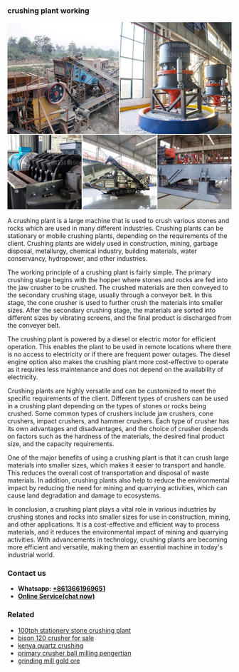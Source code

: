 <h3>crushing plant working</h3><img src='1706768101.jpg' alt=''><p>A crushing plant is a large machine that is used to crush various stones and rocks which are used in many different industries. Crushing plants can be stationary or mobile crushing plants, depending on the requirements of the client. Crushing plants are widely used in construction, mining, garbage disposal, metallurgy, chemical industry, building materials, water conservancy, hydropower, and other industries.</p><p>The working principle of a crushing plant is fairly simple. The primary crushing stage begins with the hopper where stones and rocks are fed into the jaw crusher to be crushed. The crushed materials are then conveyed to the secondary crushing stage, usually through a conveyor belt. In this stage, the cone crusher is used to further crush the materials into smaller sizes. After the secondary crushing stage, the materials are sorted into different sizes by vibrating screens, and the final product is discharged from the conveyer belt.</p><p>The crushing plant is powered by a diesel or electric motor for efficient operation. This enables the plant to be used in remote locations where there is no access to electricity or if there are frequent power outages. The diesel engine option also makes the crushing plant more cost-effective to operate as it requires less maintenance and does not depend on the availability of electricity.</p><p>Crushing plants are highly versatile and can be customized to meet the specific requirements of the client. Different types of crushers can be used in a crushing plant depending on the types of stones or rocks being crushed. Some common types of crushers include jaw crushers, cone crushers, impact crushers, and hammer crushers. Each type of crusher has its own advantages and disadvantages, and the choice of crusher depends on factors such as the hardness of the materials, the desired final product size, and the capacity requirements.</p><p>One of the major benefits of using a crushing plant is that it can crush large materials into smaller sizes, which makes it easier to transport and handle. This reduces the overall cost of transportation and disposal of waste materials. In addition, crushing plants also help to reduce the environmental impact by reducing the need for mining and quarrying activities, which can cause land degradation and damage to ecosystems.</p><p>In conclusion, a crushing plant plays a vital role in various industries by crushing stones and rocks into smaller sizes for use in construction, mining, and other applications. It is a cost-effective and efficient way to process materials, and it reduces the environmental impact of mining and quarrying activities. With advancements in technology, crushing plants are becoming more efficient and versatile, making them an essential machine in today's industrial world.</p><h3>Contact us</h3><ul><li><strong>Whatsapp:&nbsp;<a href="https://wa.me/8613661969651">+8613661969651</a></strong></li><li><a href="https://swt.shibang-china.com/?git&amp;zhl&amp;crushing plant working"><strong>Online Service(chat now)</strong></a></li></ul><h3>Related</h3><ul><li><a href='100tph stationery stone crushing plant.md'>100tph stationery stone crushing plant</a></li><li><a href='bison 120 crusher for sale.md'>bison 120 crusher for sale</a></li><li><a href='kenya quartz crushing.md'>kenya quartz crushing</a></li><li><a href='primary crusher ball milling pengertian.md'>primary crusher ball milling pengertian</a></li><li><a href='grinding mill gold ore.md'>grinding mill gold ore</a></li></ul>